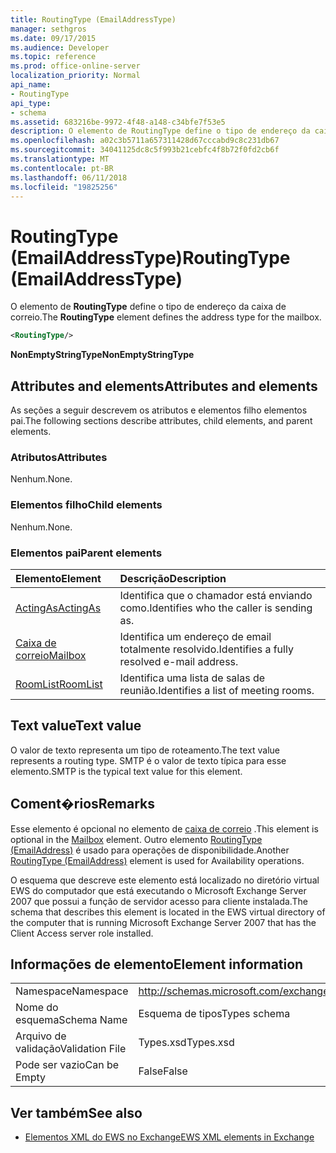 ```yaml
---
title: RoutingType (EmailAddressType)
manager: sethgros
ms.date: 09/17/2015
ms.audience: Developer
ms.topic: reference
ms.prod: office-online-server
localization_priority: Normal
api_name:
- RoutingType
api_type:
- schema
ms.assetid: 683216be-9972-4f48-a148-c34bfe7f53e5
description: O elemento de RoutingType define o tipo de endereço da caixa de correio.
ms.openlocfilehash: a02c3b5711a657311428d67cccabd9c8c231db67
ms.sourcegitcommit: 34041125dc8c5f993b21cebfc4f8b72f0fd2cb6f
ms.translationtype: MT
ms.contentlocale: pt-BR
ms.lasthandoff: 06/11/2018
ms.locfileid: "19825256"
---
```

# <a name="routingtype-emailaddresstype"></a><span data-ttu-id="83431-103">RoutingType (EmailAddressType)</span><span class="sxs-lookup"><span data-stu-id="83431-103">RoutingType (EmailAddressType)</span></span>

<span data-ttu-id="83431-104">O elemento de **RoutingType** define o tipo de endereço da caixa de correio.</span><span class="sxs-lookup"><span data-stu-id="83431-104">The **RoutingType** element defines the address type for the mailbox.</span></span> 
  
```XML
<RoutingType/>
```

 <span data-ttu-id="83431-105">**NonEmptyStringType**</span><span class="sxs-lookup"><span data-stu-id="83431-105">**NonEmptyStringType**</span></span>
## <a name="attributes-and-elements"></a><span data-ttu-id="83431-106">Attributes and elements</span><span class="sxs-lookup"><span data-stu-id="83431-106">Attributes and elements</span></span>

<span data-ttu-id="83431-107">As seções a seguir descrevem os atributos e elementos filho elementos pai.</span><span class="sxs-lookup"><span data-stu-id="83431-107">The following sections describe attributes, child elements, and parent elements.</span></span>
  
### <a name="attributes"></a><span data-ttu-id="83431-108">Atributos</span><span class="sxs-lookup"><span data-stu-id="83431-108">Attributes</span></span>

<span data-ttu-id="83431-109">Nenhum.</span><span class="sxs-lookup"><span data-stu-id="83431-109">None.</span></span>
  
### <a name="child-elements"></a><span data-ttu-id="83431-110">Elementos filho</span><span class="sxs-lookup"><span data-stu-id="83431-110">Child elements</span></span>

<span data-ttu-id="83431-111">Nenhum.</span><span class="sxs-lookup"><span data-stu-id="83431-111">None.</span></span>
  
### <a name="parent-elements"></a><span data-ttu-id="83431-112">Elementos pai</span><span class="sxs-lookup"><span data-stu-id="83431-112">Parent elements</span></span>

|<span data-ttu-id="83431-113">**Elemento**</span><span class="sxs-lookup"><span data-stu-id="83431-113">**Element**</span></span>|<span data-ttu-id="83431-114">**Descrição**</span><span class="sxs-lookup"><span data-stu-id="83431-114">**Description**</span></span>|
|:-----|:-----|
|[<span data-ttu-id="83431-115">ActingAs</span><span class="sxs-lookup"><span data-stu-id="83431-115">ActingAs</span></span>](actingas.md) <br/> |<span data-ttu-id="83431-116">Identifica que o chamador está enviando como.</span><span class="sxs-lookup"><span data-stu-id="83431-116">Identifies who the caller is sending as.</span></span>  <br/> |
|[<span data-ttu-id="83431-117">Caixa de correio</span><span class="sxs-lookup"><span data-stu-id="83431-117">Mailbox</span></span>](mailbox.md) <br/> |<span data-ttu-id="83431-118">Identifica um endereço de email totalmente resolvido.</span><span class="sxs-lookup"><span data-stu-id="83431-118">Identifies a fully resolved e-mail address.</span></span>  <br/> |
|[<span data-ttu-id="83431-119">RoomList</span><span class="sxs-lookup"><span data-stu-id="83431-119">RoomList</span></span>](roomlist.md) <br/> |<span data-ttu-id="83431-120">Identifica uma lista de salas de reunião.</span><span class="sxs-lookup"><span data-stu-id="83431-120">Identifies a list of meeting rooms.</span></span>  <br/> |
   
## <a name="text-value"></a><span data-ttu-id="83431-121">Text value</span><span class="sxs-lookup"><span data-stu-id="83431-121">Text value</span></span>

<span data-ttu-id="83431-122">O valor de texto representa um tipo de roteamento.</span><span class="sxs-lookup"><span data-stu-id="83431-122">The text value represents a routing type.</span></span> <span data-ttu-id="83431-123">SMTP é o valor de texto típica para esse elemento.</span><span class="sxs-lookup"><span data-stu-id="83431-123">SMTP is the typical text value for this element.</span></span>
  
## <a name="remarks"></a><span data-ttu-id="83431-124">Coment�rios</span><span class="sxs-lookup"><span data-stu-id="83431-124">Remarks</span></span>

<span data-ttu-id="83431-125">Esse elemento é opcional no elemento de [caixa de correio](mailbox.md) .</span><span class="sxs-lookup"><span data-stu-id="83431-125">This element is optional in the [Mailbox](mailbox.md) element.</span></span> <span data-ttu-id="83431-126">Outro elemento [RoutingType (EmailAddress)](routingtype-emailaddress.md) é usado para operações de disponibilidade.</span><span class="sxs-lookup"><span data-stu-id="83431-126">Another [RoutingType (EmailAddress)](routingtype-emailaddress.md) element is used for Availability operations.</span></span> 
  
<span data-ttu-id="83431-127">O esquema que descreve este elemento está localizado no diretório virtual EWS do computador que está executando o Microsoft Exchange Server 2007 que possui a função de servidor acesso para cliente instalada.</span><span class="sxs-lookup"><span data-stu-id="83431-127">The schema that describes this element is located in the EWS virtual directory of the computer that is running Microsoft Exchange Server 2007 that has the Client Access server role installed.</span></span>
  
## <a name="element-information"></a><span data-ttu-id="83431-128">Informações de elemento</span><span class="sxs-lookup"><span data-stu-id="83431-128">Element information</span></span>

|||
|:-----|:-----|
|<span data-ttu-id="83431-129">Namespace</span><span class="sxs-lookup"><span data-stu-id="83431-129">Namespace</span></span>  <br/> |http://schemas.microsoft.com/exchange/services/2006/types  <br/> |
|<span data-ttu-id="83431-130">Nome do esquema</span><span class="sxs-lookup"><span data-stu-id="83431-130">Schema Name</span></span>  <br/> |<span data-ttu-id="83431-131">Esquema de tipos</span><span class="sxs-lookup"><span data-stu-id="83431-131">Types schema</span></span>  <br/> |
|<span data-ttu-id="83431-132">Arquivo de validação</span><span class="sxs-lookup"><span data-stu-id="83431-132">Validation File</span></span>  <br/> |<span data-ttu-id="83431-133">Types.xsd</span><span class="sxs-lookup"><span data-stu-id="83431-133">Types.xsd</span></span>  <br/> |
|<span data-ttu-id="83431-134">Pode ser vazio</span><span class="sxs-lookup"><span data-stu-id="83431-134">Can be Empty</span></span>  <br/> |<span data-ttu-id="83431-135">False</span><span class="sxs-lookup"><span data-stu-id="83431-135">False</span></span>  <br/> |
   
## <a name="see-also"></a><span data-ttu-id="83431-136">Ver também</span><span class="sxs-lookup"><span data-stu-id="83431-136">See also</span></span>



- [<span data-ttu-id="83431-137">Elementos XML do EWS no Exchange</span><span class="sxs-lookup"><span data-stu-id="83431-137">EWS XML elements in Exchange</span></span>](ews-xml-elements-in-exchange.md)

